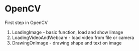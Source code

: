 # OpenCV
First step in OpenCV

1. LoadingImage - basic function, load and show limage
2. LoadingVideoAndWebcam - load video from file or camera
3. DrawingOnImage - drawing shape and text on image

